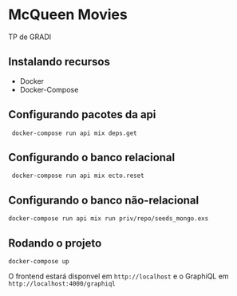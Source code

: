 # McQueen Movies
TP de GRADI

## Instalando recursos
- Docker
- Docker-Compose

## Configurando pacotes da api
``` docker-compose run api mix deps.get```

## Configurando o banco relacional
``` docker-compose run api mix ecto.reset```

## Configurando o banco não-relacional
``` docker-compose run api mix run priv/repo/seeds_mongo.exs ```

## Rodando o projeto
``` docker-compose up ```

O frontend estará disponvel em `http://localhost` e o GraphiQL em `http://localhost:4000/graphiql`
